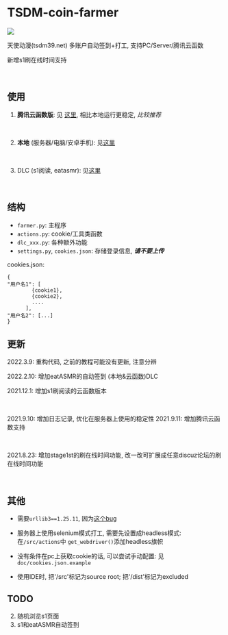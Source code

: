 # TSDM-coin-farmer

![](https://github.com/Trojblue/TSDM-coin-farmer/blob/main/doc/farmer2.png)

天使动漫(tsdm39.net) 多账户自动签到+打工, 支持PC/Server/腾讯云函数

新增s1刷在线时间支持

<br>


## 使用

1. **腾讯云函数版**: 见 [这里](https://github.com/Trojblue/TSDM-coin-farmer/blob/main/doc/serverless_readme.md), 相比本地运行更稳定, *比较推荐*

<br>

2. **本地** (服务器/电脑/安卓手机): 见[这里](https://github.com/Trojblue/TSDM-coin-farmer/blob/main/doc/server_readme.md)

<br>

3. DLC (s1阅读, eatasmr): 见[这里](https://github.com/Trojblue/TSDM-coin-farmer/blob/main/doc/dlc_readme.md)

<br>

## 结构

- `farmer.py`: 主程序
- `actions.py`: cookie/工具类函数
- `dlc_xxx.py`: 各种额外功能
- `settings.py`, `cookies.json`: 存储登录信息, ***请不要上传***


cookies.json:
```
{
"用户名1": [
        {cookie1},
        {cookie2},
        ....
      ],
"用户名2": [...]
}
```


## 更新

2022.3.9: 重构代码, 之前的教程可能没有更新, 注意分辨

2022.2.10: 增加eatASMR的自动签到 (本地&云函数)DLC

2021.12.1: 增加s1刷阅读的云函数版本

<br>

2021.9.10: 增加日志记录, 优化在服务器上使用的稳定性
2021.9.11: 增加腾讯云函数支持

<br>

2021.8.23: 增加stage1st的刷在线时间功能, 改一改可扩展成任意discuz论坛的刷在线时间功能

<br>

## 其他

- 需要`urllib3==1.25.11`,
  因为[这个bug](https://stackoverflow.com/questions/66642705/why-requests-raise-this-exception-check-hostname-requires-server-hostname)

- 服务器上使用selenium模式打工, 需要先设置成headless模式: 在`/src/actions`中 `get_webdriver()`添加headless旗帜

- 没有条件在pc上获取cookie的话, 可以尝试手动配置: 见`doc/cookies.json.example`

- 使用IDE时, 把'/src'标记为source root; 把'/dist'标记为excluded

## TODO
2. 随机浏览s1页面
3. s1和eatASMR自动签到